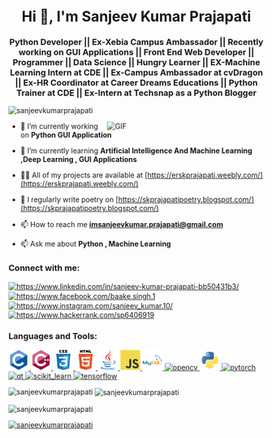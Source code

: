 <h1 align="center">Hi 👋, I'm Sanjeev Kumar Prajapati</h1>
<h3 align="center">Python Developer || Ex-Xebia Campus Ambassador || Recently working on GUI Applications || Front End Web Developer || Programmer || Data Science || Hungry Learner || EX-Machine Learning Intern at CDE || Ex-Campus Ambassador at cvDragon || Ex-HR Coordinator at Career Dreams Educations || Python Trainer at CDE || Ex-Intern at Techsnap as a Python Blogger</h3>

<p align="left"> <img src="https://komarev.com/ghpvc/?username=sanjeevkumarprajapati&label=Profile%20views&color=0e75b6&style=flat" alt="sanjeevkumarprajapati" /> </p>

<img align="right" alt="GIF" src="https://miro.medium.com/max/1400/1*TlbU0F-waQf7_zOfhUNldQ.gif" width="310px" border-radius="50px" />

- 🔭 I’m currently working on **Python GUI Application**

- 🌱 I’m currently learning **Artificial Intelligence And Machine Learning ,Deep Learning , GUI Applications**

- 👨‍💻 All of my projects are available at [https://erskprajapati.weebly.com/](https://erskprajapati.weebly.com/)

- 📝 I regularly write poetry on [https://skprajapatipoetry.blogspot.com/](https://skprajapatipoetry.blogspot.com/)

- 📫 How to reach me **imsanjeevkumar.prajapati@gmail.com**
- 📫 Ask me about **Python , Machine Learning**

<h3 align="left">Connect with me:</h3>
<p align="left">
<a href="https://linkedin.com/in/https://www.linkedin.com/in/sanjeev-kumar-prajapati-bb50431b3/" target="blank"><img align="center" src="https://raw.githubusercontent.com/rahuldkjain/github-profile-readme-generator/master/src/images/icons/Social/linked-in-alt.svg" alt="https://www.linkedin.com/in/sanjeev-kumar-prajapati-bb50431b3/" height="30" width="40" /></a>
<a href="https://fb.com/https://www.facebook.com/baake.singh.1" target="blank"><img align="center" src="https://raw.githubusercontent.com/rahuldkjain/github-profile-readme-generator/master/src/images/icons/Social/facebook.svg" alt="https://www.facebook.com/baake.singh.1" height="30" width="40" /></a>
<a href="https://instagram.com/https://www.instagram.com/sanjeev_kumar.10/" target="blank"><img align="center" src="https://raw.githubusercontent.com/rahuldkjain/github-profile-readme-generator/master/src/images/icons/Social/instagram.svg" alt="https://www.instagram.com/sanjeev_kumar.10/" height="30" width="40" /></a>
<a href="https://www.hackerrank.com/https://www.hackerrank.com/sp6406919" target="blank"><img align="center" src="https://raw.githubusercontent.com/rahuldkjain/github-profile-readme-generator/master/src/images/icons/Social/hackerrank.svg" alt="https://www.hackerrank.com/sp6406919" height="30" width="40" /></a>
</p>

<h3 align="left">Languages and Tools:</h3>
<p align="left"> <a href="https://www.cprogramming.com/" target="_blank"> <img src="https://raw.githubusercontent.com/devicons/devicon/master/icons/c/c-original.svg" alt="c" width="40" height="40"/> </a> <a href="https://www.w3schools.com/cpp/" target="_blank"> <img src="https://raw.githubusercontent.com/devicons/devicon/master/icons/cplusplus/cplusplus-original.svg" alt="cplusplus" width="40" height="40"/> </a> <a href="https://www.w3schools.com/css/" target="_blank"> <img src="https://raw.githubusercontent.com/devicons/devicon/master/icons/css3/css3-original-wordmark.svg" alt="css3" width="40" height="40"/> </a> <a href="https://www.w3.org/html/" target="_blank"> <img src="https://raw.githubusercontent.com/devicons/devicon/master/icons/html5/html5-original-wordmark.svg" alt="html5" width="40" height="40"/> </a> <a href="https://www.java.com" target="_blank"> <img src="https://raw.githubusercontent.com/devicons/devicon/master/icons/java/java-original.svg" alt="java" width="40" height="40"/> </a> <a href="https://developer.mozilla.org/en-US/docs/Web/JavaScript" target="_blank"> <img src="https://raw.githubusercontent.com/devicons/devicon/master/icons/javascript/javascript-original.svg" alt="javascript" width="40" height="40"/> </a> <a href="https://www.mysql.com/" target="_blank"> <img src="https://raw.githubusercontent.com/devicons/devicon/master/icons/mysql/mysql-original-wordmark.svg" alt="mysql" width="40" height="40"/> </a> <a href="https://opencv.org/" target="_blank"> <img src="https://www.vectorlogo.zone/logos/opencv/opencv-icon.svg" alt="opencv" width="40" height="40"/> </a> <a href="https://www.python.org" target="_blank"> <img src="https://raw.githubusercontent.com/devicons/devicon/master/icons/python/python-original.svg" alt="python" width="40" height="40"/> </a> <a href="https://pytorch.org/" target="_blank"> <img src="https://www.vectorlogo.zone/logos/pytorch/pytorch-icon.svg" alt="pytorch" width="40" height="40"/> </a> <a href="https://www.qt.io/" target="_blank"> <img src="https://upload.wikimedia.org/wikipedia/commons/0/0b/Qt_logo_2016.svg" alt="qt" width="40" height="40"/> </a> <a href="https://scikit-learn.org/" target="_blank"> <img src="https://upload.wikimedia.org/wikipedia/commons/0/05/Scikit_learn_logo_small.svg" alt="scikit_learn" width="40" height="40"/> </a> <a href="https://www.tensorflow.org" target="_blank"> <img src="https://www.vectorlogo.zone/logos/tensorflow/tensorflow-icon.svg" alt="tensorflow" width="40" height="40"/> </a> </p>

<p><img align="left" src="https://github-readme-stats.vercel.app/api/top-langs?username=sanjeevkumarprajapati&show_icons=true&locale=en&layout=compact" alt="sanjeevkumarprajapati" /></p>

<p>&nbsp;<img align="center" src="https://github-readme-stats.vercel.app/api?username=sanjeevkumarprajapati&show_icons=true&locale=en" alt="sanjeevkumarprajapati" /></p>

<p><img align="center" src="https://github-readme-streak-stats.herokuapp.com/?user=sanjeevkumarprajapati&" alt="sanjeevkumarprajapati" /></p>
<p align="left"> <a href="https://github.com/ryo-ma/github-profile-trophy"><img src="https://github-profile-trophy.vercel.app/?username=sanjeevkumarprajapati" alt="sanjeevkumarprajapati" /></a> </p>
